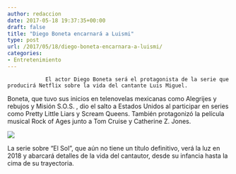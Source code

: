 ```yaml
---
author: redaccion
date: 2017-05-18 19:37:35+00:00
draft: false
title: "Diego Boneta encarnará a Luismi"
type: post
url: /2017/05/18/diego-boneta-encarnara-a-luismi/
categories:
- Entretenimiento
---
```



				El actor Diego Boneta será el protagonista de la serie que producirá Netflix sobre la vida del cantante Luis Miguel.

Boneta, que tuvo sus inicios en telenovelas mexicanas como Alegrijes y rebujos y Misión S.O.S. , dio el salto a Estados Unidos al participar en series como Pretty Little Liars y Scream Queens. También protagonizó la película musical Rock of Ages junto a Tom Cruise y Catherine Z. Jones.

[![](/uploads/2017/05/Diego-instagram-249x300.jpg)
](/uploads/2017/05/Diego-instagram.jpg)

La serie sobre “El Sol”, que aún no tiene un título definitivo, verá la luz en 2018 y abarcará detalles de la vida del cantautor, desde su infancia hasta la cima de su trayectoria.		
